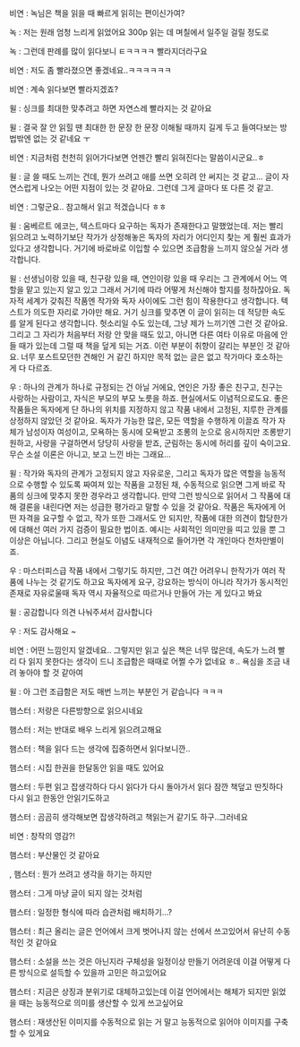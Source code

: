비연 : 녹님은 책을 읽을 때 빠르게 읽히는 편이신가여?

녹 : 저는 원래 엄청 느리게 읽었어요 300p 읽는 데 며칠에서 일주일 걸릴 정도로

녹 : 그런데 판례를 많이 읽다보니 ㅌㅋㅋㅋㅋ 빨라지더라구요 

비연 : 저도 좀 빨라졌으면 좋겠네요..ㅋㅋㅋㅋㅋㅋ

비연 : 계속 읽다보면 빨라지겠죠?

윌 : 싱크를 최대한 맞추려고 하면 자연스레 빨라지는 것 같아요

윌 : 결국 잘 안 읽힐 땐 최대한 한 문장 한 문장 이해될 때까지 길게 두고 들여다보는 방법밖엔 없는 것 같네요 ㅜ

비연 : 지금처럼 천천히 읽어가다보면 언젠간 빨리 읽혀진다는 말씀이시군요..ㅎ

윌 : 글 쓸 때도 느끼는 건데, 뭔가 쓰려고 애를 쓰면 오히려 안 써지는 것 같고... 글이 자연스럽게 나오는 어떤 지점이 있는 것 같아요. 그런데 그게 글마다 또 다른 것 같고.

비연 : 그렇군요.. 참고해서 읽고 적겠습니다 ㅎㅎ

윌 : 움베르트 에코는, 텍스트마다 요구하는 독자가 존재한다고 말했었는데. 저는 빨리 읽으려고 노력하기보단 작가가 상정해놓은 독자의 자리가 어디인지 찾는 게 훨씬 효과가 있다고 생각합니다. 거기에 바로바로 이입할 수 있으면 조급함을 느끼지 않으실 거라 생각합니다.

윌 : 선생님이랑 있을 때, 친구랑 있을 때, 연인이랑 있을 때 우리는 그 관계에서 어느 역할을 맡고 있는지 알고 있고 그래서 거기에 따라 어떻게 처신해야 할지를 정하잖아요. 독자적 세계가 갖춰진 작품엔 작가와 독자 사이에도 그런 힘이 작용한다고 생각합니다. 텍스트가 의도한 자리로 가야만 해요. 거기 싱크를 맞추면 이 글이 읽히는 데 적당한 속도를 알게 된다고 생각합니다. 헛소리일 수도 있는데, 그냥 제가 느끼기엔 그런 것 같아요. 그리고 그 자리가 처음부터 저랑 안 맞을 때도 있고, 아니면 다른 여타 이유로 마음에 안 들 때가 있는데 그럴 때 책을 덮게 되는 거죠. 이런 부분이 취향이 갈리는 부분인 것 같아요. 너무 포스트모던한 견해인 거 같긴 하지만 목적 없는 글은 없고 작가마다 호소하는 게 다 다르죠.

우 : 하나의 관계가 하나로 규정되는 건 아닐 거에요, 연인은 가장 좋은 친구고, 친구는 사랑하는 사람이고, 자식은 부모의 부모 노릇을 하죠. 현실에서도 이념적으로도요.
좋은 작품들은 독자에게 단 하나의 위치를 지정하지 않고 작품 내에서 고정된, 지루한 관계를 상정하지 않았던 것 같아요. 독자가 가능한 많은, 모든 역할을 수행하게 이끌죠 
작가 자체가 남성이자 여성이고, 모욕하는 동시에 모욕받고 조롱의 눈으로 응시하지만 조롱받기 원하고, 사랑을 구걸하면서 당당히 사랑을 받죠, 군림하는 동시에 허리를 깊이 숙이고요.
무슨 소설 이론은 아니고, 보고 느낀 바는 그래요… 

윌 : 작가와 독자의 관계가 고정되지 않고 자유로운, 그리고 독자가 많은 역할을 능동적으로 수행할 수 있도록 짜여져 있는 작품을 고정된 채, 수동적으로 읽으면 그게 바로 작품의 싱크에 맞추지 못한 경우라고 생각합니다. 만약 그런 방식으로 읽어서 그 작품에 대해 결론을 내린다면 저는 성급한 평가라고 말할 수 있을 것 같아요. 작품은 독자에게 어떤 자격을 요구할 수 없고, 작가 또한 그래서도 안 되지만, 작품에 대한 의견이 합당한가에 대해선 여러 가지 검증이 필요한 법이죠. 예시는 사회적인 의미만을 띠고 있을 뿐 그 이상은 아닙니다. 그리고 현실도 이념도 내재적으로 들어가면 각 개인마다 천차만별이죠.

우 : 마스터피스급 작품 내에서 그렇기도 하지만, 그건 여간 어려우니 한작가가 여러 작품에 나누는 것 같기도 하고요
독자에게 요구, 강요하는 방식이 아니라 작가가 동시적인 존재로 자유로울때 독자 역시 자율적으로 따르거나 만들어 가는 게 있다고 봐요

윌 : 공감합니다 의견 나눠주셔서 감사합니다

우 : 저도 감사해요 ~

비연 : 어떤 느낌인지 알겠네요.. 그렇지만 읽고 싶은 책은 너무 많은데, 속도가 느려 빨리 다 읽지 못한다는 생각이 드니 조급함은 때때로 어쩔 수가 없네요 ㅎ.. 욕심을 조금 내려 놓아야 할 것 같아여

윌 : 아 그런 조급함은 저도 매번 느끼는 부분인 거 같습니다 ㅋㅋㅋ 

햄스터 : 저랑은 다른방향으로 읽으시네요

햄스터 : 저는 반대로 배우 느리게 읽으려고해요

햄스터 : 책을 읽다 드는 생각에 집중하면서 읽다보니깐..

햄스터 : 시집 한권을 한달동안 읽을 때도 있어요

햄스터 : 두편 읽고 잡생각하다 다시 읽다가 다시 돌아가서 읽다 잠깐 책덮고 딴짓하다 다시 읽고 한동안 안읽기도하고

햄스터 : 곰곰히 생각해보면 잡생각하려고 책읽는거 같기도 하구..그러네요

비연 : 창작의 영감?!

햄스터 : 부산물인 것 같아요

, 햄스터 : 뭔가 쓰려고 생각을 하기는 하지만

햄스터 : 그게 마냥 글이 되지 않는 것처럼

햄스터 : 일정한 형식에 따라 습관처럼 배치하기...?

햄스터 : 최근 올리는 글은 언어에서 크게 벗어나지 않는 선에서 쓰고있어서 유난히 수동적인 것 같아요

햄스터 : 소설을 쓰는 것은 아닌지라 구체성을 일정이상 만들기 어려운데 이걸 어떻게 다른 방식으로 설득할 수 있을까 고민은 하고있어요

햄스터 : 지금은 상징과 분위기로 대체하고있는데 이걸 언어에서는 해체가 되지만 읽었을 때는 능동적으로 의미를 생산할 수 있게 쓰고싶어요

햄스터 : 재생산된 이미지를 수동적으로 읽는 거 말고 능동적으로 읽어야 이미지를 구축할 수 있게요
